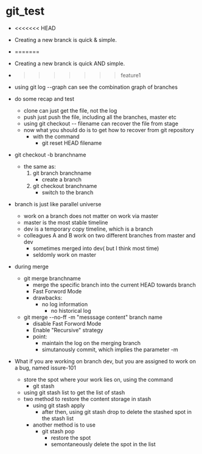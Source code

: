 # git_test

* <<<<<<< HEAD
* Creating a new branck is quick & simple.
* =======
* Creating a new branck is quick AND simple.
* >>>>>>> feature1
* using git log --graph can see the combination graph of branches
* do some recap and test
	* clone can just get the file, not the log
	* push just push the file, including all the branches, master etc
	* using git checkout -- filename can recover the file from stage
	* now what you should do is to get how to recover from git repository
		* with the command
			* git reset HEAD filename 

* git checkout -b branchname 
	* the same as:
		1. git branch branchname
			* create a branch
		2. git checkout branchname
			* switch to the branch
* branch is just like parallel universe
	* work on a branch does not matter on work via master
	* master is the most stable timeline
	* dev is a temporary copy timeline, which is a branch
	* colleagues A and B work on two different branches  from master and dev
		* sometimes merged into dev( but I think most time)
		* seldomly work on master
* during merge
	* git merge branchname
		* merge the specific branch into the current HEAD towards branch
		* Fast Forword Mode
		* drawbacks:
			* no log information
				* no historical log
	* git merge --no-ff -m "messsage content" branch name
		* disable Fast Forword Mode
		* Enable "Recursive" strategy
		* point:
			* maintain the log on the merging branch
			* simutanously commit, which implies the parameter -m

* What if you are working on branch dev, but you are assigned to work on a bug, named  issure-101
	* store the spot where your work lies on, using the command 
		* git stash
	* using git stash list to get the list of stash
	* two method to restore the content storage in stash
		* using git stash apply
			* after then, using git stash drop to delete the stashed spot in the stash list
		* another method is to use
			* git stash pop
				* restore the spot
				* semontaneously delete the spot in the list

